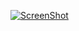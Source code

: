 [![ScreenShot](https://i.ytimg.com/vi/eHM0zbUE5A0/hqdefault.jpg)](http://www.youtube.com/watch?v=eHM0zbUE5A0&list=PL68F511F6E3C122EB)